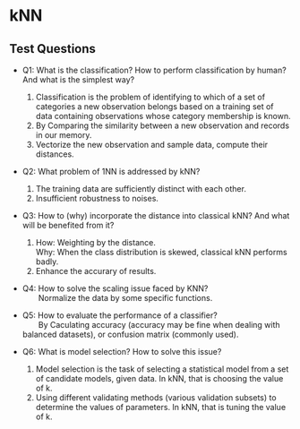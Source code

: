 # kNN
## Test Questions
* Q1: What is the classification? How to perform classification by human? And what is the simplest way?  
  1. Classification is the problem of identifying to which of a set of categories a new observation belongs based on a training set of data containing observations whose category membership is known.
  2. By Comparing the similarity between a new observation and records in our memory.
  3. Vectorize the new observation and sample data, compute their distances.
* Q2: What problem of 1NN is addressed by kNN? 
  1. The training data are sufficiently distinct with each other.
  2. Insufficient robustness to noises.

* Q3: How to (why) incorporate the distance into classical kNN? And what will be benefited from it?  
  1. How: Weighting by the distance.     
     Why: When the class distribution is skewed, classical kNN performs badly.
  2. Enhance the accurary of results.
  
* Q4: How to solve the scaling issue faced by KNN?  
  &emsp;&emsp;Normalize the data by some specific functions.

* Q5: How to evaluate the performance of a classifier?  
  &emsp;&emsp;By Caculating accuracy (accuracy may be fine when dealing with balanced datasets), or confusion matrix (commonly used).
  
* Q6: What is model selection? How to solve this issue?  
  1. Model selection is the task of selecting a statistical model from a set of candidate models, given data. In kNN, that is choosing the value of k.
  2. Using different validating methods (various validation subsets) to determine the values of parameters. In kNN, that is tuning the value of k.